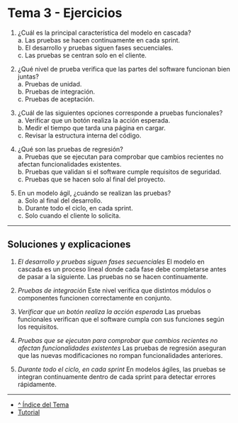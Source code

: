 # Tema 3 - Ejercicios

1. ¿Cuál es la principal característica del modelo en cascada?  
a. Las pruebas se hacen continuamente en cada sprint.  
b. El desarrollo y pruebas siguen fases secuenciales.  
c. Las pruebas se centran solo en el cliente.  

2. ¿Qué nivel de prueba verifica que las partes del software funcionan bien juntas?  
a. Pruebas de unidad.  
b. Pruebas de integración.  
c. Pruebas de aceptación.  

3. ¿Cuál de las siguientes opciones corresponde a pruebas funcionales?  
a. Verificar que un botón realiza la acción esperada.  
b. Medir el tiempo que tarda una página en cargar.  
c. Revisar la estructura interna del código.  

4. ¿Qué son las pruebas de regresión?  
a. Pruebas que se ejecutan para comprobar que cambios recientes no afectan funcionalidades existentes.  
b. Pruebas que validan si el software cumple requisitos de seguridad.  
c. Pruebas que se hacen solo al final del proyecto.  

5. En un modelo ágil, ¿cuándo se realizan las pruebas?  
a. Solo al final del desarrollo.  
b. Durante todo el ciclo, en cada sprint.  
c. Solo cuando el cliente lo solicita.  

---

## Soluciones y explicaciones

1. *El desarrollo y pruebas siguen fases secuenciales*
   El modelo en cascada es un proceso lineal donde cada fase debe completarse antes de pasar a la siguiente. Las pruebas no se hacen continuamente.  

2. *Pruebas de integración*
   Este nivel verifica que distintos módulos o componentes funcionen correctamente en conjunto.  

3. *Verificar que un botón realiza la acción esperada*
   Las pruebas funcionales verifican que el software cumpla con sus funciones según los requisitos.  

4. *Pruebas que se ejecutan para comprobar que cambios recientes no afectan funcionalidades existentes*
   Las pruebas de regresión aseguran que las nuevas modificaciones no rompan funcionalidades anteriores.  

5. *Durante todo el ciclo, en cada sprint*
   En modelos ágiles, las pruebas se integran continuamente dentro de cada sprint para detectar errores rápidamente.

---

- [^ Índice del Tema](./readme.md)
- [Tutorial](./tutorial.md)
